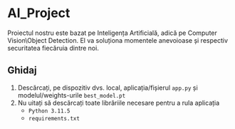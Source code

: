# AI_Project

Proiectul nostru este bazat pe Inteligența Artificială, adică pe Computer Vision\Object Detection. El va soluționa momentele anevoioase și respectiv securitatea fiecăruia dintre noi.

## Ghidaj

  1. Descărcați, pe dispozitiv dvs. local, aplicația/fișierul `app.py` și modelul/weights-urile `best_model.pt`
  2. Nu uitați să descărcați toate librăriile necesare pentru a rula aplicația
     - `Python 3.11.5`
     - `requirements.txt`
     
     
   
     
 
